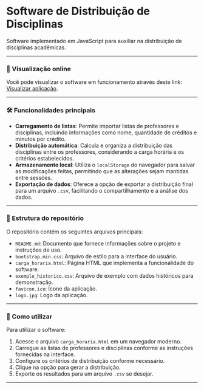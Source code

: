 # Software de Distribuição de Disciplinas

Software implementado em JavaScript para auxiliar na distribuição de disciplinas acadêmicas.

---

### 🔗 Visualização online

Você pode visualizar o software em funcionamento através deste link: [Visualizar aplicação](https://htmlpreview.github.io/?https://github.com/IgorAvilaPereira/DistribuicaoDeDisciplinas/blob/main/carga_horaria.html).

---

### 🛠️ Funcionalidades principais

* **Carregamento de listas**: Permite importar listas de professores e disciplinas, incluindo informações como nome, quantidade de créditos e minutos por crédito.
* **Distribuição automática**: Calcula e organiza a distribuição das disciplinas entre os professores, considerando a carga horária e os critérios estabelecidos.
* **Armazenamento local**: Utiliza o `localStorage` do navegador para salvar as modificações feitas, permitindo que as alterações sejam mantidas entre sessões.
* **Exportação de dados**: Oferece a opção de exportar a distribuição final para um arquivo `.csv`, facilitando o compartilhamento e a análise dos dados.

---

### 📁 Estrutura do repositório

O repositório contém os seguintes arquivos principais:

* `README.md`: Documento que fornece informações sobre o projeto e instruções de uso.
* `bootstrap.min.css`: Arquivo de estilo para a interface do usuário.
* `carga_horaria.html`: Página HTML que implementa a funcionalidade do software.
* `exemplo_historico.csv`: Arquivo de exemplo com dados históricos para demonstração.
* `favicon.ico`: Ícone da aplicação.
* `logo.jpg`: Logo da aplicação.

---

### 🚀 Como utilizar

Para utilizar o software:

1. Acesse o arquivo `carga_horaria.html` em um navegador moderno.
2. Carregue as listas de professores e disciplinas conforme as instruções fornecidas na interface.
3. Configure os critérios de distribuição conforme necessário.
4. Clique na opção para gerar a distribuição.
5. Exporte os resultados para um arquivo `.csv` se desejar.

---


